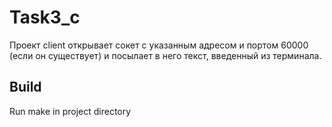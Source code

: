 # Task3_c
Проект client открывает сокет с указанным адресом и портом 60000 (если он существует) и посылает в него текст, введенный из терминала.

## Build
Run make in project directory
